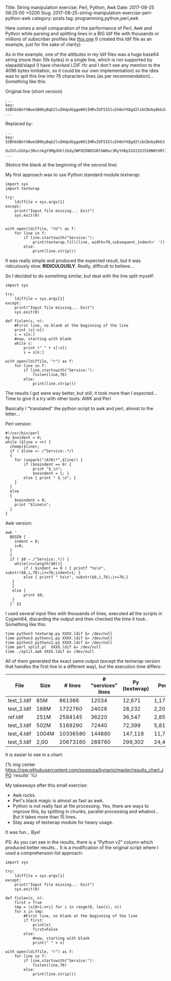 Title: String manipulation exercise: Perl, Python, Awk
Date: 2017-08-25 08:25:00 +0200
Slug: 2017-08-25-string-manipulation-exercise-perl-python-awk
category: posts
tag: programming,python,perl,awk


Here comes a small comparation of the performance of Perl, Awk and Python while parsing and splitting lines in a BIG ldif file with thousands or millions of subscriber profiles like [this one](https://raw.githubusercontent.com/psgonza/bynario/master/2017-08-25-string-manipulation_example.ldif) (I created this ldif file as an example, just for the sake of clarity)

As in the example, one of the attibutes in my ldif files was a huge base64 string (more than 10k bytes) in a single line, which is not supported by slapadd/slapd (I have checked LDIF rfc and I don't see any mention to the 4096 bytes limitation, so it could be our own implementation) so the idea was to spit this line into 76 characters lines (as per recommendation)... Something like this:

Original line (short version)

```
...
key: SSBhbSBoYXBweSB0byBqb2luIHdpdGggeW91IHRvZGF5IGluIHdoYXQgd2lsbCBnbyBkb3duIGluIGhpc3RvcnkgYXMgdGhlIGdyZWF0ZXN0IGRlbW9uc3RyYXRpIGV2ZXJ5IHN0YXRlIGZa
...

```

Replaced by:

```
...
key: SSBhbSBoYXBweSB0byBqb2luIHdpdGggeW91IHRvZGF5IGluIHdoYXQgd2lsbCBnbyBkb3
 duIGluIGhpc3RvcnkgYXMgdGhlIGdyZWF0ZXN0IGRlbW9uc3RyYXRpIGV2ZXJ5IHN0YXRlIGZa
...
```

(Notice the blank at the beginning of the second line)

My first approach was to use Python standard module *textwrap*:

```
import sys
import textwrap

try:
    ldiffile = sys.argv[1]
except:
    print("Input file missing... Exit")
    sys.exit(0)


with open(ldiffile, "rU") as f:
    for line in f:
        if line.startswith("Service:"):
            print(textwrap.fill(line, width=76,subsequent_indent=' '))
        else:
            print(line.strip())
```

It was really simple and produced the expected result, but it was ridiculously slow. **RIDICULOUSLY**. Really, difficult to believe...

So I decided to do something similar, but deal with the line split myself:

```
import sys

try:
    ldiffile = sys.argv[1]
except:
    print("Input file missing... Exit")
    sys.exit(0)

def fixlen(s, n):
    #First line, no blank at the beginning of the line
    print (s[:n])
    s = s[n:]
    #now, starting with blank
    while s:
        print (" " + s[:n])
        s = s[n:]

with open(ldiffile, "r") as f:
    for line in f:
        if line.startswith("Service:"):
            fixlen(line,76)
        else:
            print(line.strip())
```

The results I got were way better, but still, it took more than I expected... Time to give it a try with other tools: AWK and Perl

Basically I "translated" the python script to awk and perl, almost to the letter...

Perl version:

```
#!/usr/bin/perl
my $noident = 0;
while ($line = <>) {
  chomp($line);
  if ( $line =~ /^Service:.*/)
  {
    for (unpack("(A76)*",$line)) {
        if ($noindent == 0) {
            print "$_\n";
            $noindent = 1; }
        else { print " $_\n"; }
    }
  }
  else
  {
    $noindent = 0;
    print "$line\n";
  }
}
```

Awk version:

```
awk '
  BEGIN {
    indent = 0;
    i=0;
  }
  {
  if ( $0 ~ /^Service:.*/) {
    while(i<=length($0)){
        if ( $indent == 0 ) { printf "%s\n", substr($0,i,76);i+=76;indent=1; }
        else { printf " %s\n", substr($0,i,76);i+=76;}
   }
   }
   else {
        print $0;
   }
  }' $1

```

I used several input files with thousands of lines, executed all the scripts in Cygwin64, discarding the output and then checked the time it took.. Something like this:

```
time python3 textwrap.py XXXX.ldif &> /dev/null
time python3 pythonv1.py XXXX.ldif &> /dev/null
time python3 pythonv2.py XXXX.ldif &> /dev/null
time perl split.pl  XXXX.ldif &> /dev/null
time ./split.awk XXXX.ldif &> /dev/null
```

All of them generated the exact same output (except the textwrap version that handles the first line in a different way), but the execution time differs:

| File        | Size  | # lines  | # "services" lines | Py (textwrap) | Perl   | Py (v1)  | Awk    | Py (v2) |
|-------------|-------|----------|--------------------|---------------|--------|----------|--------|---------|
| test_1.ldif | 85M   | 861366   | 12034              | 12,671        | 1,174  | 2,309    | 1,17   | 2,762   |
| test_2.ldif | 168M  | 1722760  | 24026              | 28,232        | 2,206  | 4,618    | 1,95   | 4,107   |
| ref.ldif    | 251M  | 2584145  | 36220              | 36,547        | 2,855  | 6,583    | 2,777  | 7,099   |
| test_3.ldif | 502M  | 5168290  | 72440              | 72,399        | 5,819  | 13,494   | 5,101  | 12,146  |
| test_4.ldif | 1004M | 10336580 | 144880             | 147,118       | 11,716 | 27,285   | 9,344  | 23,349  |
| test_5.ldif | 2,0G  | 20673160 | 289760             | 299,302       | 24,402 | 57,046   | 19,296 | 49,95   |

It is easier to see in a chart:

{% img center https://raw.githubusercontent.com/psgonza/bynario/master/results_chart.JPG 'results' %}

My takeaways after this small exercise:

- Awk rocks. 
- Perl's black magic is almost as fast as awk. 
- Python is not really fast at file processing. Yes, there are ways to improve this, by splitting in chunks, parallel processing and whatnot... But it takes more than 15 lines. 
- Stay away of textwrap module for heavy usage. 

It was fun... Bye!

PS: As you can see in the results, there is a "Python v2" column which produced better results... It is a modification of the original script where I used a comprehension list approach:

```
import sys

try:
    ldiffile = sys.argv[1]
except:
    print("Input file missing... Exit")
    sys.exit(0)

def fixlen(s, n):
    first = True
    tmp = (s[0+i:n+i] for i in range(0, len(s), n))
    for x in tmp:
        #First line, no blank at the beginning of the line
        if first:
            print(x)
            first=False
        else:
            #now, starting with blank
            print(" " + x)

with open(ldiffile, "r") as f:
    for line in f:
        if line.startswith("Service:"):
            fixlen(line,76)
        else:
            print(line.strip())
```
